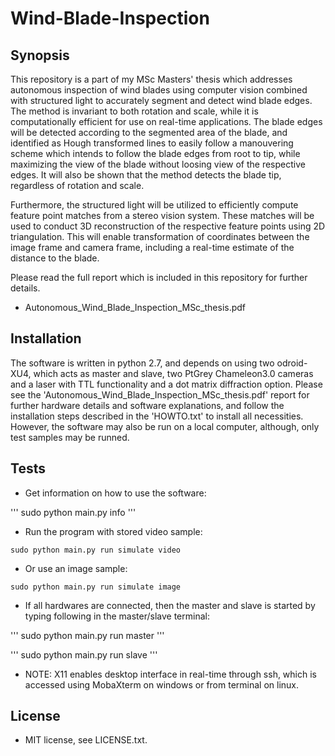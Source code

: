 # Wind-Blade-Inspection

## Synopsis

This repository is a part of my MSc Masters' thesis which addresses autonomous inspection of wind blades using computer vision combined with structured light to accurately segment and detect wind blade edges. The method is invariant to both rotation and scale, while it is computationally efficient for use on real-time applications. The blade edges will be detected according to the segmented area of the blade, and identified as Hough transformed lines to easily follow a manouvering scheme which intends to follow the blade edges from root to tip, while maximizing the view of the blade without loosing view of the respective edges. It will also be shown that the method detects the blade tip, regardless of rotation and scale.

Furthermore, the structured light will be utilized to efficiently compute feature point matches from a stereo vision system. These matches will be used to conduct 3D reconstruction of the respective feature points using 2D triangulation. This will enable transformation of coordinates between the image frame and camera frame, including a real-time estimate of the distance to the blade.

Please read the full report which is included in this repository for further details.
* Autonomous_Wind_Blade_Inspection_MSc_thesis.pdf

## Installation

The software is written in python 2.7, and depends on using two odroid-XU4, which acts as master and slave, two PtGrey Chameleon3.0 cameras and a laser with TTL functionality and a dot matrix diffraction option. Please see the 'Autonomous_Wind_Blade_Inspection_MSc_thesis.pdf' report for further hardware details and software explanations, and follow the installation steps described in the 'HOWTO.txt' to install all necessities. However, the software may also be run on a local computer, although, only test samples may be runned.

## Tests

* Get information on how to use the software:

'''
sudo python main.py info
'''

* Run the program with stored video sample:

```
sudo python main.py run simulate video
```

* Or use an image sample:

```
sudo python main.py run simulate image
```

* If all hardwares are connected, then the master and slave is started by typing following in the master/slave terminal:

'''
sudo python main.py run master
'''

'''
sudo python main.py run slave
'''

* NOTE: X11 enables desktop interface in real-time through ssh, which is accessed using MobaXterm on windows or from terminal on linux.


## License

* MIT license, see LICENSE.txt.


